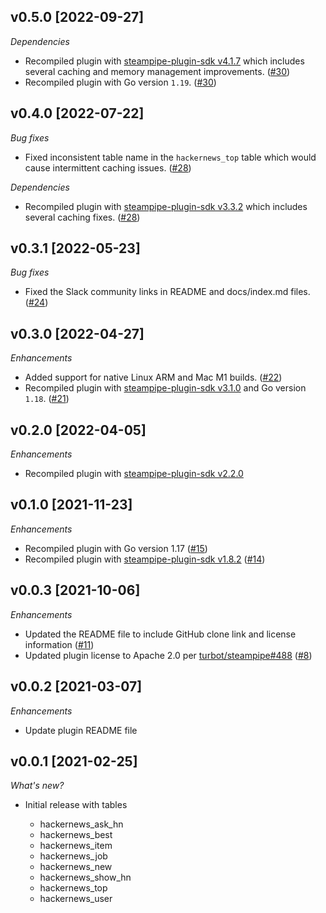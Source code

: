 ## v0.5.0 [2022-09-27]

_Dependencies_

- Recompiled plugin with [steampipe-plugin-sdk v4.1.7](https://github.com/turbot/steampipe-plugin-sdk/blob/main/CHANGELOG.md#v417-2022-09-08) which includes several caching and memory management improvements. ([#30](https://github.com/turbot/steampipe-plugin-hackernews/pull/30))
- Recompiled plugin with Go version `1.19`. ([#30](https://github.com/turbot/steampipe-plugin-hackernews/pull/30))

## v0.4.0 [2022-07-22]

_Bug fixes_

- Fixed inconsistent table name in the `hackernews_top` table which would cause intermittent caching issues. ([#28](https://github.com/turbot/steampipe-plugin-hackernews/pull/28))

_Dependencies_

- Recompiled plugin with [steampipe-plugin-sdk v3.3.2](https://github.com/turbot/steampipe-plugin-sdk/blob/main/CHANGELOG.md#v332--2022-07-11) which includes several caching fixes. ([#28](https://github.com/turbot/steampipe-plugin-hackernews/pull/28))

## v0.3.1 [2022-05-23]

_Bug fixes_

- Fixed the Slack community links in README and docs/index.md files. ([#24](https://github.com/turbot/steampipe-plugin-hackernews/pull/24))

## v0.3.0 [2022-04-27]

_Enhancements_

- Added support for native Linux ARM and Mac M1 builds. ([#22](https://github.com/turbot/steampipe-plugin-hackernews/pull/22))
- Recompiled plugin with [steampipe-plugin-sdk v3.1.0](https://github.com/turbot/steampipe-plugin-sdk/blob/main/CHANGELOG.md#v310--2022-03-30) and Go version `1.18`. ([#21](https://github.com/turbot/steampipe-plugin-hackernews/pull/21))

## v0.2.0 [2022-04-05]

_Enhancements_

- Recompiled plugin with [steampipe-plugin-sdk v2.2.0](https://github.com/turbot/steampipe-plugin-sdk/blob/main/CHANGELOG.md#v220--2022-03-30)

## v0.1.0 [2021-11-23]

_Enhancements_

- Recompiled plugin with Go version 1.17 ([#15](https://github.com/turbot/steampipe-plugin-hackernews/pull/15))
- Recompiled plugin with [steampipe-plugin-sdk v1.8.2](https://github.com/turbot/steampipe-plugin-sdk/blob/main/CHANGELOG.md#v182--2021-11-22) ([#14](https://github.com/turbot/steampipe-plugin-hackernews/pull/14))

## v0.0.3 [2021-10-06]

_Enhancements_

- Updated the README file to include GitHub clone link and license information ([#11](https://github.com/turbot/steampipe-plugin-hackernews/pull/11))
- Updated plugin license to Apache 2.0 per [turbot/steampipe#488](https://github.com/turbot/steampipe/issues/488) ([#8](https://github.com/turbot/steampipe-plugin-hackernews/pull/8))

## v0.0.2 [2021-03-07]

_Enhancements_

  - Update plugin README file
 

## v0.0.1 [2021-02-25]

_What's new?_

- Initial release with tables

  - hackernews_ask_hn
  - hackernews_best
  - hackernews_item
  - hackernews_job
  - hackernews_new
  - hackernews_show_hn
  - hackernews_top
  - hackernews_user
